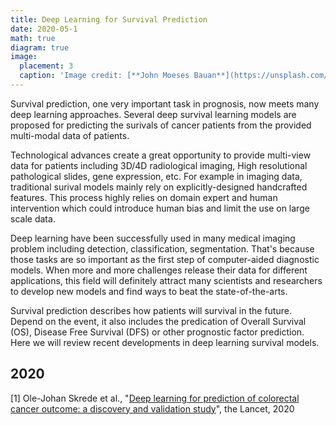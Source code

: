 ```yaml
---
title: Deep Learning for Survival Prediction
date: 2020-05-1
math: true
diagram: true
image:
  placement: 3
  caption: 'Image credit: [**John Moeses Bauan**](https://unsplash.com/photos/OGZtQF8iC0g)'
---
```


Survival prediction, one very important task in prognosis, now meets many deep learning approaches. Several deep survival learning models are proposed for predicting the surivals of cancer patients from the provided multi-modal data of patients.

Technological advances create a great opportunity to provide multi-view data for patients including 3D/4D radiological imaging, High resolutional pathological slides, gene expression, etc. For example in imaging data, traditional surival models mainly rely on explicitly-designed handcrafted features. This process highly relies on domain expert and human intervention which could introduce human bias and limit the use on large scale data.

Deep learning have been successfully used in many medical imaging problem including detection, classification, segmentation. That's because those tasks are so important as the first step of computer-aided diagnostic models. When more and more challenges release their data for different applications, this field will definitely attract many scientists and researchers to develop new models and find ways to beat the state-of-the-arts.

Survival prediction describes how patients will survival in the future. Depend on the event, it also includes the predication of Overall Survival (OS), Disease Free Survival (DFS) or other prognostic factor prediction. Here we will review recent developments in deep learning survival models.

## 2020

[1] Ole-Johan Skrede et al., "[Deep learning for prediction of colorectal cancer outcome: a discovery and validation study](https://www.thelancet.com/journals/lancet/article/PIIS0140-6736(19)32998-8/fulltext#%20)", the Lancet, 2020
